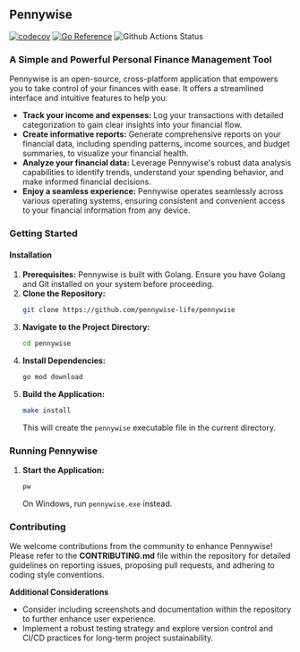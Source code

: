 ## Pennywise
[![codecov](https://codecov.io/gh/pennywise-life/pennywise/graph/badge.svg?token=RJZWLE3EIW)](https://codecov.io/gh/pennywise-life/pennywise) [![Go Reference](https://pkg.go.dev/badge/github.com/pennywise-life/pennywise.svg)](https://pkg.go.dev/github.com/pennywise-life/pennywise)
![Github Actions Status](https://github.com/pennywise-life/pennywise/actions/workflows/go.yml/badge.svg) 
### A Simple and Powerful Personal Finance Management Tool

Pennywise is an open-source, cross-platform application that empowers you to take control of your finances with ease. It offers a streamlined interface and intuitive features to help you:

* **Track your income and expenses:** Log your transactions with detailed categorization to gain clear insights into your financial flow.
* **Create informative reports:** Generate comprehensive reports on your financial data, including spending patterns, income sources, and budget summaries, to visualize your financial health.
* **Analyze your financial data:** Leverage Pennywise's robust data analysis capabilities to identify trends, understand your spending behavior, and make informed financial decisions.
* **Enjoy a seamless experience:** Pennywise operates seamlessly across various operating systems, ensuring consistent and convenient access to your financial information from any device.

### Getting Started

#### Installation

1. **Prerequisites:** Pennywise is built with Golang. Ensure you have Golang and Git installed on your system before proceeding.
2. **Clone the Repository:**
   ```bash
   git clone https://github.com/pennywise-life/pennywise
   ```
3. **Navigate to the Project Directory:**
   ```bash
   cd pennywise
   ```
4. **Install Dependencies:**
   ```bash
   go mod download
   ```
5. **Build the Application:**
   ```bash
   make install
   ```
   This will create the `pennywise` executable file in the current directory.

### Running Pennywise

1. **Start the Application:**
   ```bash
   pw
   ```
   On Windows, run `pennywise.exe` instead.

### Contributing

We welcome contributions from the community to enhance Pennywise! Please refer to the **CONTRIBUTING.md** file within the repository for detailed guidelines on reporting issues, proposing pull requests, and adhering to coding style conventions.

**Additional Considerations**

* Consider including screenshots and documentation within the repository to further enhance user experience.
* Implement a robust testing strategy and explore version control and CI/CD practices for long-term project sustainability.
